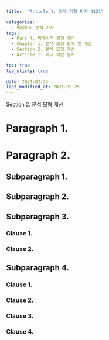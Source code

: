 ```yaml
---
title:  "Article 1. 과대 적합 방지 4121"

categories:
  - 빅데이터 분석 기사
tags: 
  - Part 4. 빅데이터 결과 해석
  - Chapter 1. 분석 모형 평가 및 개선
  - Section 2. 분석 모형 개선
  - Article 1. 과대 적합 방지

toc: true
toc_sticky: true
 
date: 2021-02-23
last_modified_at: 2021-02-25
---
```


Section 2. [분석 모형 개선]()

# Paragraph 1. 

# Paragraph 2. 

## Subparagraph 1. 

## Subparagraph 2. 

## Subparagraph 3. 

### Clause 1. 

### Clause 2. 

## Subparagraph 4. 

### Clause 1. 

### Clause 2. 

### Clause 3. 

### Clause 4. 